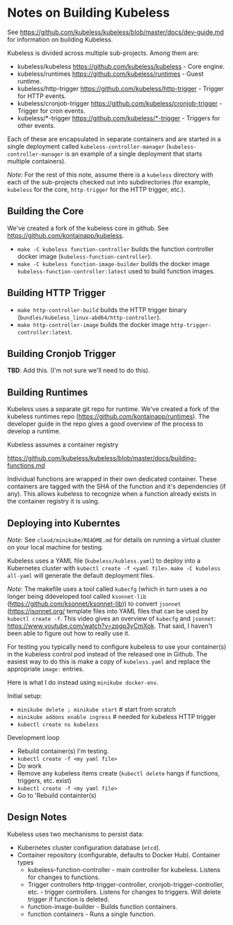 # Notes on Building Kubeless

See <https://github.com/kubeless/kubeless/blob/master/docs/dev-guide.md> for information on building Kubeless.

Kubeless is divided across multiple sub-projects. Among them are:

- kubeless/kubeless <https://github.com/kubeless/kubeless> - Core engine.
- kubeless/runtimes <https://github.com/kubeless/runtimes> - Guest runtime.
- kubeless/http-trigger <https://github.com/kubeless/http-trigger> - Trigger for HTTP events.
- kubeless/cronjob-trigger <https://github.com/kubeless/cronjob-trigger> - Trigger for cron events.
- kubeless/*-trigger <https://github.com/kubeless/*-trigger> - Triggers for other events.

Each of these are encapsulated in separate containers and are started in a single deployment called `kubeless-controller-manager` (`kubeless-controller-manager` is an example of a single deployment that starts multiple containers).

*Note:* For the rest of this note, assume there is a `kubeless` directory with each of the sub-projects checked out into subdirectories (for example, `kubeless` for the core, `http-trigger` for the HTTP trigger, etc.).

## Building the Core

We've created a fork of the kubeless core in github. See <https://github.com/kontainapp/kubeless>.

- `make -C kubeless function-controller` builds the function controller docker image (`kubeless-function-controller`).
- `make -C kubeless function-image-builder` builds the docker image `kubeless-function-controller:latest` used to build function images.

## Building HTTP Trigger

- `make http-controller-build` builds the HTTP trigger binary (`bundles/kubeless_linux-abd64/http-controller`).
- `make http-controller-image` builds the docker image `http-trigger-controller:latest`.

## Building Cronjob Trigger

**TBD**: Add this. (I'm not sure we'll need to do this).

## Building Runtimes

Kubeless uses a separate git repo for runtime. We've created a fork of the kubeless runtimes repo (<https://github.com/kontainapp/runtimes>). The developer guide in the repo gives a good overview of the process to develop a runtime.

Kubeless assumes a container registry

<https://github.com/kubeless/kubeless/blob/master/docs/building-functions.md>

Individual functions are wrapped in their own dedicated container. These containers are tagged with the SHA of the function and it's dependencies (if any). This allows kubeless to recognize when a function already exists in the container registry it is using.

## Deploying into Kuberntes

*Note:* See `cloud/minikube/README.md` for details on running a virtual cluster on your local machine for testing.

Kubeless uses a YAML file (`kubeless/kubless.yaml`) to deploy into a Kubernetes cluster with `kubectl create -f <yaml file>`. `make -C kubeless all-yaml` will generate the default deployment files.

*Note*: The makefile uses a tool called `kubecfg` (which in turn uses a no longer being ddeveloped tool called `ksonnet-lib` (<https://github.com/ksonnet/ksonnet-lib>)) to convert `jsonnet` (<https://jsonnet.org/> template files into YAML files that can be used by `kubectl create -f`. This video gives an overview of `kubecfg` and `jsonnet`: <https://www.youtube.com/watch?v=zpgp3yCmXok>. That said, I haven't been able to figure out how to really use it.

For testing you typically need to configure kubeless to use your container(s) in the kubeless control pod instead of the released one in Github. The easiest way to do this is make a copy of `kubeless.yaml` and replace the appropriate `image:` entries.

Here is what I do instead using `minikube docker-env`.

Initial setup:

- `minikube delete ; minikube start` # start from scratch
- `minikube addons enable ingress` # needed for kubeless HTTP trigger
- `kubectl create ns kubeless`

Development loop

- Rebuild container(s) I'm testing.
- `kubectl create -f <my yaml file>`
- Do work
- Remove any kubeless items create (`kubectl delete` hangs if functions, triggers, etc. exist)
- `kubectl create -f <my yaml file>`
- Go to 'Rebuild containter(s)

## Design Notes

Kubeless uses two mechanisms to persist data:

- Kubernetes cluster configuration database (`etcd`).
- Container repository (configurable, defaults to Docker Hub). Container types
  - kubeless-function-controller - main controller for kubeless. Listens for changes to functions.
  - Trigger controllers http-trigger-controller, cronjob-trigger-controller, etc. - trigger controllers. Listens for changes to triggers. Will delete trigger if function is deleted.
  - function-image-builder -  Builds function containers.
  - function containers - Runs a single function.
